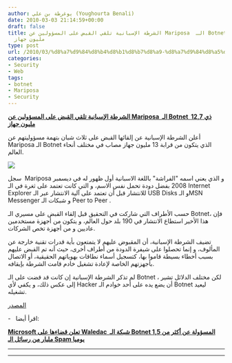```yaml
---
author: يوغرطة بن علي (Youghourta Benali)
date: 2010-03-03 21:14:59+00:00
draft: false
title: الشرطة الإسبانية تلقي القبض على المسؤولين عن Mariposa  الـ Botnet  ذي 12,7
  مليون جهاز
type: post
url: /2010/03/%d8%a7%d9%84%d8%b4%d8%b1%d8%b7%d8%a9-%d8%a7%d9%84%d8%a5%d8%b3%d8%a8%d8%a7%d9%86%d9%8a%d8%a9-%d8%aa%d9%84%d9%82%d9%8a-%d8%a7%d9%84%d9%82%d8%a8%d8%b6-%d8%b9%d9%84%d9%89-%d8%a7%d9%84%d9%85%d8%b3%d8%a4/
categories:
- Security
- Web
tags:
- botnet
- Mariposa
- Security
---
```


[**الشرطة الإسبانية تلقي القبض على المسؤولين عن Mariposa  الـ Botnet  ذي 12,7 مليون جهاز**](https://www.it-scoop.com/2010/03/%d8%a7%d9%84%d8%b4%d8%b1%d8%b7%d8%a9-%d8%a7%d9%84%d8%a5%d8%b3%d8%a8%d8%a7%d9%86%d9%8a%d8%a9-%d8%aa%d9%84%d9%82%d9%8a-%d8%a7%d9%84%d9%82%d8%a8%d8%b6-%d8%b9%d9%84%d9%89-%d8%a7%d9%84%d9%85%d8%b3%d8%a4/)


أعلن الشرطة الإسبانية عن إلقائها القبض على ثلاث شبان بتهمة مسؤوليتهم عن Mariposa الـ Botnet الذي يتكون من قرابة 13 مليون جهاز مصاب في مختلف أنحاء العالم.

[![](https://www.it-scoop.com/wp-content/uploads/2010/03/botnet.png)
](https://www.it-scoop.com/2010/03/%d8%a7%d9%84%d8%b4%d8%b1%d8%b7%d8%a9-%d8%a7%d9%84%d8%a5%d8%b3%d8%a8%d8%a7%d9%86%d9%8a%d8%a9-%d8%aa%d9%84%d9%82%d9%8a-%d8%a7%d9%84%d9%82%d8%a8%d8%b6-%d8%b9%d9%84%d9%89-%d8%a7%d9%84%d9%85%d8%b3%d8%a4/)

سجل  Mariposa و الذي يعني اسمه "الفراشة" باللغة الاسبانية أول ظهور له في ديسمبر 2008 بفضل دودة تحمل نفس الاسم، و التي كانت تعتمد على ثغرة في الـ Internet Explorer للانتشار قبل أن تعتمد على آلية الانتشار عبر الـ USB Disks و الـMSN Messenger و شبكات الـ Peer to Peer .

حسب الأطراف التي شاركت في التحقيق قبل إلقاء القبض على مسيري الـ Botnet، فإن هذا الأخير استطاع الانتشار في 190 بلد حول العالم، و يتكون من أجهزة مستخدمين عاديين و من أجهزة تخص الشركات.

تضيف الشرطة الإسبانية، أن المقبوض عليهم لا يتمتعون بأية قدرات تقنية خارجة عن المألوف، و إنما تحصلوا على شيفرة الدودة من أطراف أخرى، حيث أنه تم القبض عليهم بسبب أخطاء بسيطة قاموا بها، كتسجيل أسماء نطاقات بهوياتهم الحقيقية، أو الاتصال بأجهزتهم الخاصة لإعادة تشغيل خادم قامت الشرطة بإيقافه.

لم تذكر الشرطة الإسبانية إن كانت قد قضت على الـ Botnet ، لكن مختلف الدلائل تشير إلى عكس ذلك، و يكفي لأي Hacker أن يضع يده على أحد خوادم الـ Botnet ليعيد تشغيله.

[المصدر](http://www.reuters.com/article/idUSTRE6214ST20100302?type=technologyNews)

-   اقرأ أيضا:

**[**Microsoft تعلن قضاءها على Waledac  شبكة الـ  Botnet المسؤولة عن أكثر من 1,5 مليار من رسائل الـ Spam يوميا**](../2010/02/microsoft-%d8%aa%d8%b9%d9%84%d9%86-%d9%82%d8%b6%d8%a7%d8%a1%d9%87%d8%a7-%d8%b9%d9%84%d9%89-waledac-%d8%b4%d8%a8%d9%83%d8%a9-%d8%a7%d9%84%d9%80-botnet-%d8%a7%d9%84%d9%85%d8%b3%d8%a4%d9%88%d9%84%d8%a9/)**

****
****
